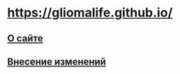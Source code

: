 # https://gliomalife.github.io/

## [О сайте](content/ru/about/index.md)
## [Внесение изменений](content/ru/docs/contribution-guidelines/_index.md)


